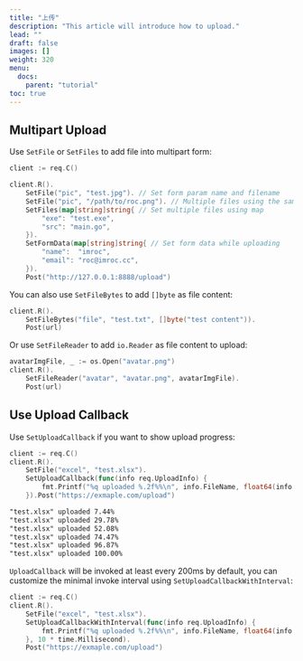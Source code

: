 ```yaml
---
title: "上传"
description: "This article will introduce how to upload."
lead: ""
draft: false
images: []
weight: 320
menu:
  docs:
    parent: "tutorial"
toc: true
---
```


## Multipart Upload

Use `SetFile` or `SetFiles` to add file into multipart form:

```go
client := req.C()

client.R().
    SetFile("pic", "test.jpg"). // Set form param name and filename
    SetFile("pic", "/path/to/roc.png"). // Multiple files using the same form param name
    SetFiles(map[string]string{ // Set multiple files using map
        "exe": "test.exe",
        "src": "main.go",
    }).
    SetFormData(map[string]string{ // Set form data while uploading
        "name":  "imroc",
        "email": "roc@imroc.cc",
    }).
    Post("http://127.0.0.1:8888/upload")
```

You can also use `SetFileBytes` to add `[]byte` as file content:

```go
client.R().
    SetFileBytes("file", "test.txt", []byte("test content")).
    Post(url)
```

Or use `SetFileReader` to add `io.Reader` as file content to upload:

```go
avatarImgFile, _ := os.Open("avatar.png")
client.R().
    SetFileReader("avatar", "avatar.png", avatarImgFile).
    Post(url)
```

## Use Upload Callback

Use `SetUploadCallback` if you want to show upload progress:

```go
client := req.C()
client.R().
	SetFile("excel", "test.xlsx").
	SetUploadCallback(func(info req.UploadInfo) {
        fmt.Printf("%q uploaded %.2f%%\n", info.FileName, float64(info.UploadedSize)/float64(info.FileSize)*100.0)
    }).Post("https://exmaple.com/upload")
```

```txt
"test.xlsx" uploaded 7.44%
"test.xlsx" uploaded 29.78%
"test.xlsx" uploaded 52.08%
"test.xlsx" uploaded 74.47%
"test.xlsx" uploaded 96.87%
"test.xlsx" uploaded 100.00%
```

`UploadCallback` will be invoked at least every 200ms by default, you can customize the minimal invoke interval using `SetUploadCallbackWithInterval`:

```go
client := req.C()
client.R().
    SetFile("excel", "test.xlsx").
    SetUploadCallbackWithInterval(func(info req.UploadInfo) {
        fmt.Printf("%q uploaded %.2f%%\n", info.FileName, float64(info.UploadedSize)/float64(info.FileSize)*100.0)
    }, 10 * time.Millisecond).
    Post("https://exmaple.com/upload")
```
